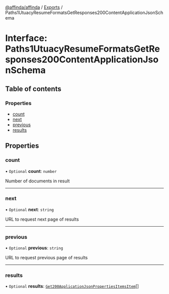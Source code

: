 [@affinda/affinda](../README.md) / [Exports](../modules.md) / Paths1UtuacyResumeFormatsGetResponses200ContentApplicationJsonSchema

# Interface: Paths1UtuacyResumeFormatsGetResponses200ContentApplicationJsonSchema

## Table of contents

### Properties

- [count](Paths1UtuacyResumeFormatsGetResponses200ContentApplicationJsonSchema.md#count)
- [next](Paths1UtuacyResumeFormatsGetResponses200ContentApplicationJsonSchema.md#next)
- [previous](Paths1UtuacyResumeFormatsGetResponses200ContentApplicationJsonSchema.md#previous)
- [results](Paths1UtuacyResumeFormatsGetResponses200ContentApplicationJsonSchema.md#results)

## Properties

### count

• `Optional` **count**: `number`

Number of documents in result

___

### next

• `Optional` **next**: `string`

URL to request next page of results

___

### previous

• `Optional` **previous**: `string`

URL to request previous page of results

___

### results

• `Optional` **results**: [`Get200ApplicationJsonPropertiesItemsItem`](Get200ApplicationJsonPropertiesItemsItem.md)[]
